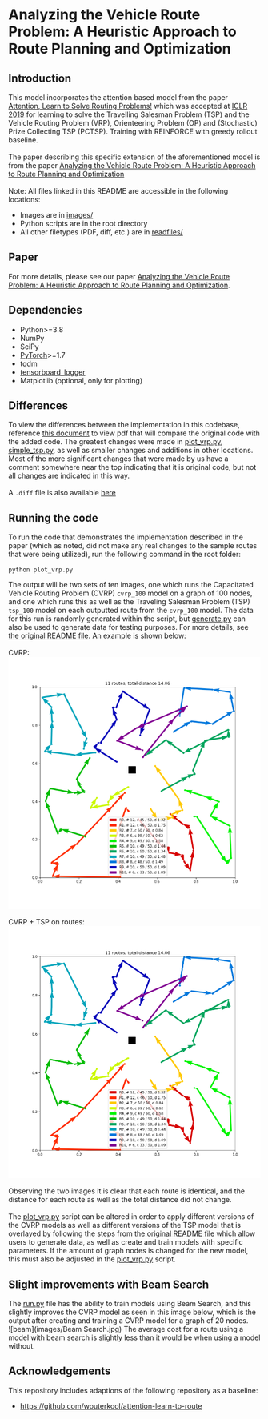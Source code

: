 # Analyzing the Vehicle Route Problem: A Heuristic Approach to Route Planning and Optimization

## Introduction
This model incorporates the attention based model from the paper [Attention, Learn to Solve Routing Problems!](https://openreview.net/forum?id=ByxBFsRqYm) which was accepted at [ICLR 2019](https://iclr.cc/Conferences/2019) for learning to solve the Travelling Salesman Problem (TSP) and the Vehicle Routing Problem (VRP), Orienteering Problem (OP) and (Stochastic) Prize Collecting TSP (PCTSP). Training with REINFORCE with greedy rollout baseline.
<br />
<br />
The paper describing this specific extension of the aforementioned model is from the paper [Analyzing the Vehicle Route Problem: A Heuristic Approach to Route Planning and Optimization](readfiles/paper.pdf)
<br />
<br />
Note: All files linked in this README are accessible in the following locations:
* Images are in [images/](images)
* Python scripts are in the root directory
* All other filetypes (PDF, diff, etc.) are in [readfiles/](readfiles)

## Paper
For more details, please see our paper [Analyzing the Vehicle Route Problem: A Heuristic Approach to Route Planning and Optimization](readfiles/paper.pdf).

## Dependencies

* Python>=3.8
* NumPy
* SciPy
* [PyTorch](http://pytorch.org/)>=1.7
* tqdm
* [tensorboard_logger](https://github.com/TeamHG-Memex/tensorboard_logger)
* Matplotlib (optional, only for plotting)

## Differences
To view the differences between the implementation in this codebase, reference [this document](readfiles/compare.pdf) to view pdf that will 
compare the original code with the added code. The greatest changes were made in [plot_vrp.py](plot_vrp.py), [simple_tsp.py](simple_tsp.py),
as well as smaller changes and additions in other locations. Most of the more significant changes that were made by us have a comment 
somewhere near the top indicating that it is original code, but not all changes are indicated in this way.<br />
<br />
A `.diff` file is also available [here](readfiles/differences.diff)

## Running the code
To run the code that demonstrates the implementation described in the paper (which as noted, did not make any real changes to the
sample routes that were being utilized), run the following command in the root folder:
```
python plot_vrp.py
```
The output will be two sets of ten images, one which runs the Capacitated Vehicle Routing Problem (CVRP) ```cvrp_100``` model on 
a graph of 100 nodes, and one which runs this as well as the Traveling Salesman Problem (TSP) ```tsp_100``` model on each
outputted route from the ```cvrp_100``` model. The data for this run is randomly generated within the script, but [generate.py](generate.py) can 
also be used to generate data for testing purposes. For more details, see [the original README file](readfiles/README(Kool).md). An example is shown below: <br />
<br />
CVRP:
![CVRP100](images/cvrp_0.png)<br />

CVRP + TSP on routes:
![CVRPTSP100](images/cvrp_and_tsp_0.png)

Observing the two images it is clear that each route is identical, and the distance for each 
route as well as the total distance did not change.<br />
<br />
The [plot_vrp.py](plot_vrp.py) script can be altered in order to apply different versions of the CVRP models as well as different 
versions of the TSP model that is overlayed by following the steps from [the original README file](readfiles/README(Kool).md) which allow
users to generate data, as well as create and train models with specific parameters. If the amount of graph nodes is changed for the new model, this 
must also be adjusted in the [plot_vrp.py](plot_vrp.py) script. 

## Slight improvements with Beam Search

The [run.py](run.py) file has the ability to train models using Beam Search, and this slightly improves the CVRP model as seen
in this image below, which is the output after creating and training a CVRP model for a graph of 20 nodes.<br />
![beam](images/Beam Search.jpg)
The average cost for a route using a model with beam search is slightly less than it would be when using a model without.


## Acknowledgements

This repository includes adaptions of the following repository as a baseline:
* https://github.com/wouterkool/attention-learn-to-route
